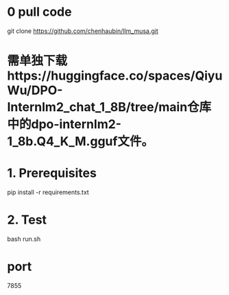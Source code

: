 # 0 pull code
git clone https://github.com/chenhaubin/llm_musa.git

# 需单独下载https://huggingface.co/spaces/QiyuWu/DPO-Internlm2_chat_1_8B/tree/main仓库中的dpo-internlm2-1_8b.Q4_K_M.gguf文件。

# 1. Prerequisites
pip install -r requirements.txt

# 2. Test
bash run.sh

# port
7855
